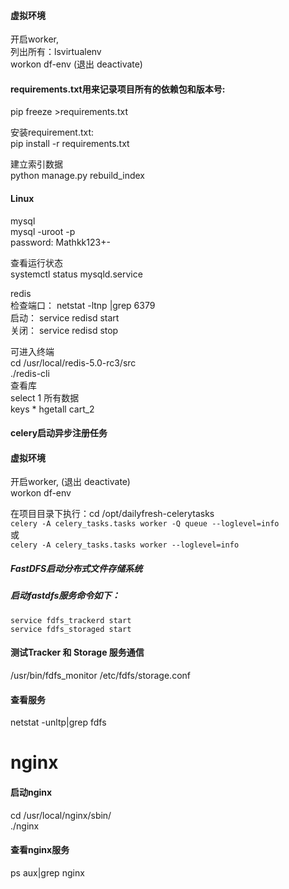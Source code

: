 
#### 虚拟环境   
开启worker,         
列出所有：lsvirtualenv    
workon df-env (退出 deactivate)     

#### requirements.txt用来记录项目所有的依赖包和版本号:     
pip freeze >requirements.txt    

安装requirement.txt:    
pip install -r requirements.txt  


建立索引数据  
python manage.py rebuild_index

#### Linux    
mysql    
mysql -uroot -p     
password: Mathkk123+-      

查看运行状态     
systemctl status mysqld.service     


redis    
检查端口： netstat -ltnp |grep 6379    
启动：  service redisd start      
关闭：  service redisd stop      

可进入终端    
cd /usr/local/redis-5.0-rc3/src    
./redis-cli    
查看库  
select 1
所有数据   
keys * hgetall cart_2    



#### celery启动异步注册任务
#### 虚拟环境   
开启worker,     (退出 deactivate)     
workon df-env    

在项目目录下执行：cd /opt/dailyfresh-celerytasks    
```celery -A celery_tasks.tasks worker -Q queue --loglevel=info```     
或     
```celery -A celery_tasks.tasks worker --loglevel=info ```    


##### FastDFS启动分布式文件存储系统
##### 启动fastdfs服务命令如下：   
```service fdfs_trackerd start```   
```service fdfs_storaged start```   

#### 测试Tracker 和 Storage 服务通信       
/usr/bin/fdfs_monitor /etc/fdfs/storage.conf     

#### 查看服务    
netstat -unltp|grep fdfs     


# nginx   
#### 启动nginx   
cd /usr/local/nginx/sbin/   
./nginx   

 #### 查看nginx服务   
ps aux|grep nginx    








